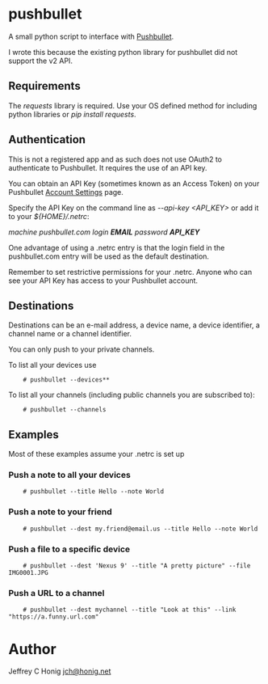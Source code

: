 # pushbullet

A small python script to interface with
[Pushbullet](http://www.pushbullet.com).

I wrote this because the existing python library for pushbullet did
not support the v2 API.

## Requirements

The _requests_ library is required.  Use your OS defined method for
including python libraries or *pip install requests*.

## Authentication

This is not a registered app and as such does not use OAuth2 to
authenticate to Pushbullet.  It requires the use of an API key.

You can obtain an API Key (sometimes known as an Access Token) on your
Pushbullet [Account Settings](https://www.pushbullet.com/#settings/account) page.

Specify the API Key on the command line as *--api-key <API_KEY>* or
add it to your _${HOME}/.netrc_:

  _machine pushbullet.com login **EMAIL** password **API_KEY**_

One advantage of using a .netrc entry is that the login field in the
pushbullet.com entry will be used as the default destination.

Remember to set restrictive permissions for your .netrc.  Anyone who
can see your API Key has access to your Pushbullet account.

## Destinations

Destinations can be an e-mail address, a device name, a device
identifier, a channel name or a channel identifier.

You can only push to your private channels.

To list all your devices use

```
    # pushbullet --devices**
```

To list all your channels (including public channels you are
subscribed to):

```
    # pushbullet --channels
```

## Examples

Most of these examples assume your .netrc is set up

### Push a note to all your devices

```
    # pushbullet --title Hello --note World
```

### Push a note to your friend

```
    # pushbullet --dest my.friend@email.us --title Hello --note World
```

### Push a file to a specific device

```
    # pushbullet --dest 'Nexus 9' --title "A pretty picture" --file IMG0001.JPG
```

### Push a URL to a channel

```
    # pushbullet --dest mychannel --title "Look at this" --link "https://a.funny.url.com"
```

# Author

Jeffrey C Honig <jch@honig.net>

